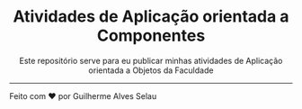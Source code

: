 <h1 align="center"> Atividades de Aplicação orientada a Componentes </h1>

<p align="center">
  Este repositório serve para eu publicar minhas atividades de Aplicação orientada a Objetos da Faculdade
</p>

---

Feito com ❤️ por Guilherme Alves Selau
